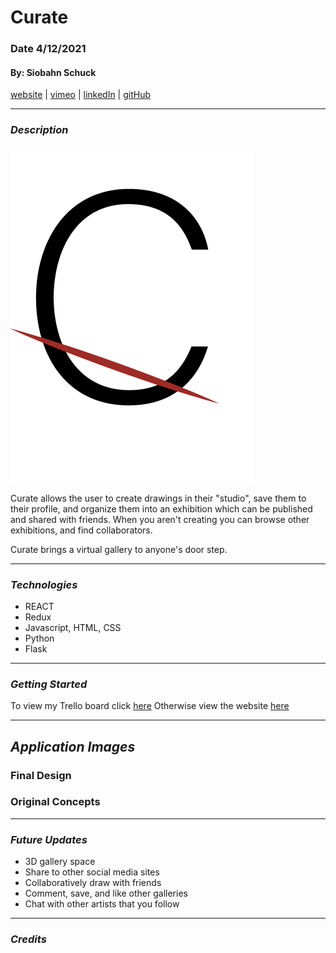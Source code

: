 # Curate

### Date 4/12/2021

#### By: Siobahn Schuck

[website](https://www.siobahnschuck.com) |
[vimeo](https://www.vimeo.com/siobahnschuck)
| [linkedIn](https://www.linkedin.com/in/siobahnschuck/) |
[gitHub](https://github.com/siobahnschuck)

---

### **_Description_**

![](./img/logo_400px.png)

Curate allows the user to create drawings in their "studio", save them to their profile, and organize them into an exhibition which can be published and shared with friends. When you aren't creating you can browse other exhibitions, and find collaborators. 

Curate brings a virtual gallery to anyone's door step. 

---

### **_Technologies_**

- REACT 
- Redux
- Javascript, HTML, CSS
- Python
- Flask

---
### **_Getting Started_**

To view my Trello board click [here](https://trello.com/b/MXSFGhnY/capstone-cavemind-curate)
Otherwise view the website [here]()


---

## **_Application Images_**

### Final Design


### Original Concepts


---

### **_Future Updates_**

- 3D gallery space
- Share to other social media sites
- Collaboratively draw with friends
- Comment, save, and like other galleries 
- Chat with other artists that you follow 

---

### **_Credits_**

